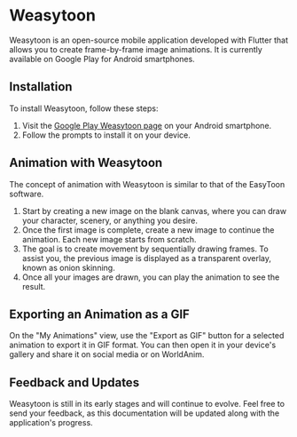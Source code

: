 # Weasytoon

Weasytoon is an open-source mobile application developed with Flutter that allows you to create frame-by-frame image animations. It is currently available on Google Play for Android smartphones.

## Installation

To install Weasytoon, follow these steps:

1. Visit the [Google Play Weasytoon page](https://play.google.com/store/apps/details?id=com.weasytoon) on your Android smartphone.
2. Follow the prompts to install it on your device.

## Animation with Weasytoon

The concept of animation with Weasytoon is similar to that of the EasyToon software.

1. Start by creating a new image on the blank canvas, where you can draw your character, scenery, or anything you desire.
2. Once the first image is complete, create a new image to continue the animation. Each new image starts from scratch.
3. The goal is to create movement by sequentially drawing frames. To assist you, the previous image is displayed as a transparent overlay, known as onion skinning.
4. Once all your images are drawn, you can play the animation to see the result.

## Exporting an Animation as a GIF

On the "My Animations" view, use the "Export as GIF" button for a selected animation to export it in GIF format. You can then open it in your device's gallery and share it on social media or on WorldAnim.

## Feedback and Updates

Weasytoon is still in its early stages and will continue to evolve. Feel free to send your feedback, as this documentation will be updated along with the application's progress.
